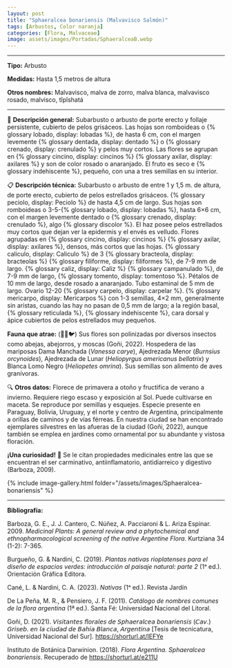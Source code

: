 ```yaml
---
layout: post
title: "Sphaeralcea bonariensis (Malvavisco Salmón)"
tags: [Arbustos, Color naranja]
categories: [Flora, Malvaceae]
image: assets/images/Portadas/SphaeralceaB.webp
---
```


***

**Tipo:** Arbusto

**Medidas:** Hasta 1,5 metros de altura

**Otros nombres:** Malvavisco, malva de zorro, malva blanca, malvavisco rosado, malvisco, tîpîshatá

***

🌱 **Descripción general:** Subarbusto o arbusto de porte erecto y follaje persistente, cubierto de pelos grisáceos. Las hojas son romboideas o {% glossary lobado, display: lobadas %}, de hasta 6 cm, con el margen levemente {% glossary dentada, display: dentado %} o {% glossary crenado, display: crenulado %} y pelos muy cortos. Las flores se agrupan en {% glossary cincino, display: cincinos %} {% glossary axilar, display: axilares %} y son de color rosado o anaranjado. El fruto es seco e {% glossary indehiscente %}, pequeño, con una a tres semillas en su interior.

📋 **Descripción técnica:** Subarbusto o arbusto de entre 1 y 1,5 m. de altura, de porte erecto, cubierto de pelos estrellados grisáceos. {% glossary peciolo, display: Peciolo %} de hasta 4,5 cm de largo. Sus hojas son romboideas o 3-5-{% glossary lobado, display: lobadas %}, hasta 6×6 cm, con el margen levemente dentado o {% glossary crenado, display: crenulado %}, algo {% glossary discolor %}. El haz posee pelos estrellados muy cortos que dejan ver la epidermis y el envés es velludo. Flores agrupadas en {% glossary cincino, display: cincinos %} {% glossary axilar, display: axilares %}, densos, más cortos que las hojas. {% glossary caliculo, display: Caliculo %} de 3 {% glossary bracteola, display: bracteolas %} {% glossary filiforme, display: filiformes %}, de 7-9 mm de largo. {% glossary caliz, display: Caliz %} {% glossary campanulado %}, de 7-9 mm de largo, {% glossary tomento, display: tomentoso %}. Pétalos de 10 mm de largo, desde rosado a anaranjado. Tubo estaminal de 5 mm de largo. Ovario 12-20 {% glossary carpelo, display: carpelar %}. {% glossary mericarpo, display: Mericarpos %} con 1-3 semillas, 4×2 mm, generalmente sin aristas, cuando las hay no pasan de 0,5 mm de largo; a la región basal, {% glossary reticulada %}, {% glossary indehiscente %}, cara dorsal y ápice cubiertos de pelos estrellados muy pequeños.

**Fauna que atrae:** (🦋🐝🐦)  Sus flores son polinizadas por diversos insectos como abejas, abejorros, y moscas (Goñi, 2022). Hospedera de las mariposas Dama Manchada (*Vanessa carye*), Ajedrezada Menor (*Burnsius orcynoides*), Ajedrezada de Lunar (*Heliopyrgus americanus bellatrix*) y Blanca Lomo Negro (*Heliopetes omrina*). Sus semillas son alimento de aves granívoras.

🔍 **Otros datos:** Florece de primavera a otoño y fructifica de verano a invierno. Requiere riego escaso y exposición al Sol. Puede cultivarse en maceta. Se reproduce por semillas y esquejes. Especie presente en Paraguay, Bolivia, Uruguay, y el norte y centro de Argentina, principalmente a orillas de caminos y de vías férreas. En nuestra ciudad se han encontrado ejemplares silvestres en las afueras de la ciudad (Goñi, 2022), aunque también se emplea en jardines como ornamental por su abundante y vistosa floración.

**¡Una curiosidad!** 👀 Se le citan propiedades medicinales entre las que se encuentran el ser carminativo, antiinflamatorio, antidiarreico y digestivo (Barboza, 2009).

 {% include image-gallery.html folder="/assets/images/Sphaeralcea-bonariensis" %}

***

**Bibliografía:**

Barboza, G. E., J. J. Cantero, C. Núñez, A. Pacciaroni & L. Ariza Espinar. 2009. *Medicinal Plants: A general review and a phytochemical and ethnopharmacological screening of the native Argentine Flora*. Kurtziana 34 (1-2): 7-365.

Burgueño, G. & Nardini, C. (2019). *Plantas nativas rioplatenses para el diseño de espacios verdes: introducción al paisaje natural: parte 2* (1ᵃ ed.). Orientación Gráfica Editora.

Cané, L. & Nardini, C. A. (2023). *Nativas* (1ᵃ ed.). Revista Jardín

De La Peña, M. R., & Pensiero, J. F. (2011). *Catálogo de nombres comunes de la flora argentina* (1ª ed.). Santa Fé: Universidad Nacional del Litoral.

Goñi, D. (2021). 𝘝𝘪𝘴𝘪𝘵𝘢𝘯𝘵𝘦𝘴 𝘧𝘭𝘰𝘳𝘢𝘭𝘦𝘴 𝘥𝘦 𝘚𝘱𝘩𝘢𝘦𝘳𝘢𝘭𝘤𝘦𝘢 𝘣𝘰𝘯𝘢𝘳𝘪𝘦𝘯𝘴𝘪𝘴 (𝘊𝘢𝘷.) 𝘎𝘳𝘪𝘴𝘦𝘣. 𝘦𝘯 𝘭𝘢 𝘤𝘪𝘶𝘥𝘢𝘥 𝘥𝘦 𝘉𝘢𝘩𝘪‌𝘢 𝘉𝘭𝘢𝘯𝘤𝘢, 𝘈𝘳𝘨𝘦𝘯𝘵𝘪𝘯𝘢 [Tesis de tecnicatura, Universidad Nacional del Sur]. https://shorturl.at/IEFYe

Instituto de Botánica Darwinion. (2018). *Flora Argentina. Sphaeralcea bonariensis*. Recuperado de https://shorturl.at/e211U
